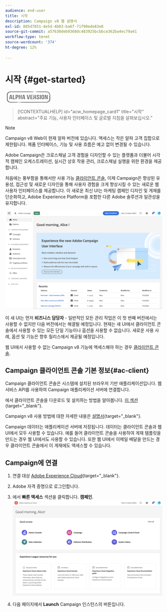```yaml
---
audience: end-user
title: 시작
description: Campaign v8 웹 설명서
exl-id: 885d7851-4e5d-4b03-ba6f-71f90ede83e8
source-git-commit: a57630deb9368dc483925bcbbce362ba4ec79a41
workflow-type: tm+mt
source-wordcount: '374'
ht-degree: 12%

---
```


# 시작 {#get-started}

![](../assets/do-not-localize/badge.png)

<!--
V8 web overview
context, scope (targets cross-channel practitioners), limitations
only existing customers
-->
>[!CONTEXTUALHELP]
>id="acw_homepage_card1"
>title="시작"
>abstract="주요 기능, 사용자 인터페이스 및 글로벌 지침을 살펴보십시오."

>[!NOTE]
>
>Campaign v8 Web이 현재 알파 버전에 있습니다. 액세스는 작은 알파 고객 집합으로 제한됩니다. 제품 인터페이스, 기능 및 사용 흐름은 예고 없이 변경될 수 있습니다.

Adobe Campaign은 크로스채널 고객 경험을 디자인할 수 있는 플랫폼과 더불어 시각적 캠페인 오케스트레이션, 실시간 상호 작용 관리, 크로스채널 실행을 위한 환경을 제공합니다.

처음에는 풍부함을 통해서만 사용 가능 [클라이언트 콘솔](#ac-client), 이제 Campaign은 향상된 유용성, 접근성 및 새로운 디자인을 통해 사용자 경험을 크게 향상시킬 수 있는 새로운 웹 사용자 인터페이스를 제공합니다. 이 새로운 최신 UI는 마케팅 캠페인 디자인 및 게재를 단순화하고, Adobe Experience Platform을 포함한 다른 Adobe 솔루션과 일관성을 유지합니다.


![](assets/home.png)

이 새 UI는 먼저 **비즈니스 담당자** - 일반적인 모든 관리 작업은 이 첫 번째 버전에서는 사용할 수 없지만 다음 버전에서는 해결될 예정입니다. 현재는 새 UI에서 클라이언트 콘솔에서 사용할 수 있는 모든 단일 기능이나 옵션을 사용할 수 없습니다. 새로운 사용 사례, 옵션 및 기능은 향후 릴리스에서 제공될 예정입니다.

웹 UI에서 사용할 수 없는 Campaign v8 기능에 액세스해야 하는 경우 [클라이언트 콘솔](#ac-client).

## Campaign 클라이언트 콘솔 기본 정보{#ac-client}

Campaign 클라이언트 콘솔은 시스템에 설치된 브라우저 기반 애플리케이션입니다. 웹 서비스 API를 사용하여 Campaign 애플리케이션 서버에 연결합니다.

에서 클라이언트 콘솔을 다운로드 및 설치하는 방법을 알아봅니다. [이 섹션](https://experienceleague.adobe.com/docs/campaign/campaign-v8/new/connect.html){target="_blank"}.

Campaign v8 사용 방법에 대한 자세한 내용은 [설명서](https://experienceleague.adobe.com/docs/campaign/campaign-v8/campaign-home.html?lang=ko){target="_blank"}.

Campaign 데이터는 애플리케이션 서버에 저장됩니다. 데이터는 클라이언트 콘솔과 웹 UI에서 모두 사용할 수 있습니다. 예를 들어 클라이언트 콘솔을 사용하여 게재 템플릿을 만드는 경우 웹 UI에서도 사용할 수 있습니다. 또한 웹 UI에서 이메일 배달을 만드는 경우 클라이언트 콘솔에서 이 게재에도 액세스할 수 있습니다.

## Campaign에 연결


1. 연결 대상 [Adobe Experience Cloud](http://experience.adobe.com){target="_blank"}.
1. Adobe 자격 증명으로 로그인합니다.
1. 에서 **빠른 액세스** 섹션을 클릭합니다. **캠페인**.
   ![](assets/connect.png)

1. 다음 페이지에서 **Launch** Campaign 인스턴스의 버튼입니다.

<!--
-> experience cloud home: "Campaign" -> home campaign v8
-> or Campaign v8 web if direct URL
-->


